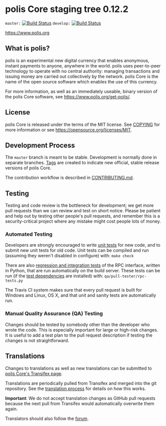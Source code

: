 polis Core staging tree 0.12.2
===============================

`master:` [![Build Status](https://travis-ci.org/polispay/polis.svg?branch=master)](https://travis-ci.org/polispay/polis) `develop:` [![Build Status](https://travis-ci.org/polispay/polis.svg?branch=develop)](https://travis-ci.org/polispay/polis/branches)

https://www.polis.org


What is polis?
----------------

polis is an experimental new digital currency that enables anonymous, instant
payments to anyone, anywhere in the world. polis uses peer-to-peer technology
to operate with no central authority: managing transactions and issuing money
are carried out collectively by the network. polis Core is the name of the open
source software which enables the use of this currency.

For more information, as well as an immediately useable, binary version of
the polis Core software, see https://www.polis.org/get-polis/.


License
-------

polis Core is released under the terms of the MIT license. See [COPYING](COPYING) for more
information or see https://opensource.org/licenses/MIT.

Development Process
-------------------

The `master` branch is meant to be stable. Development is normally done in separate branches.
[Tags](https://github.com/polispay/polis/tags) are created to indicate new official,
stable release versions of polis Core.

The contribution workflow is described in [CONTRIBUTING.md](CONTRIBUTING.md).

Testing
-------

Testing and code review is the bottleneck for development; we get more pull
requests than we can review and test on short notice. Please be patient and help out by testing
other people's pull requests, and remember this is a security-critical project where any mistake might cost people
lots of money.

### Automated Testing

Developers are strongly encouraged to write [unit tests](/doc/unit-tests.md) for new code, and to
submit new unit tests for old code. Unit tests can be compiled and run
(assuming they weren't disabled in configure) with: `make check`

There are also [regression and integration tests](/qa) of the RPC interface, written
in Python, that are run automatically on the build server.
These tests can be run (if the [test dependencies](/qa) are installed) with: `qa/pull-tester/rpc-tests.py`

The Travis CI system makes sure that every pull request is built for Windows
and Linux, OS X, and that unit and sanity tests are automatically run.

### Manual Quality Assurance (QA) Testing

Changes should be tested by somebody other than the developer who wrote the
code. This is especially important for large or high-risk changes. It is useful
to add a test plan to the pull request description if testing the changes is
not straightforward.

Translations
------------

Changes to translations as well as new translations can be submitted to
[polis Core's Transifex page](https://www.transifex.com/projects/p/polis/).

Translations are periodically pulled from Transifex and merged into the git repository. See the
[translation process](doc/translation_process.md) for details on how this works.

**Important**: We do not accept translation changes as GitHub pull requests because the next
pull from Transifex would automatically overwrite them again.

Translators should also follow the [forum](https://www.polis.org/forum/topic/polis-worldwide-collaboration.88/).
